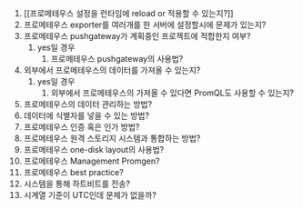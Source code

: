 1. [[프로메테우스 설정을 런타임에 reload or 적용할 수 있는지?]]
2. 프로메테우스 exporter를 여러개를 한 서버에 설정할시에 문제가 있는지?
3. 프로메테우스 pushgateway가 계획중인 프로젝트에 적합한지 여부?
	1. yes일 경우
		1. 프로메테우스 pushgateway의 사용법?
4. 외부에서 프로메테우스의 데이터를 가져올 수 있는지?
	1. yes일 경우
		1. 외부에서 프로메테우스의 가져올 수 있다면 PromQL도 사용할 수 있는지?
5. 프로메테우스의 데이터 관리하는 방법?
6. 데이터에 식별자를 넣을 수 있는 방법?
7. 프로메테우스 인증 혹은 인가 방법?
8. 프로메테우스 원격 스토리지 시스템과 통합하는 방법?
9. 프로메테우스 one-disk layout의 사용법?
10. 프로메테우스 Management Promgen?
11. 프로메테우스 best practice?
12. 시스템을 통해 하트비트를 전송?
13. 시계열 기준이 UTC인데 문제가 없을까?
